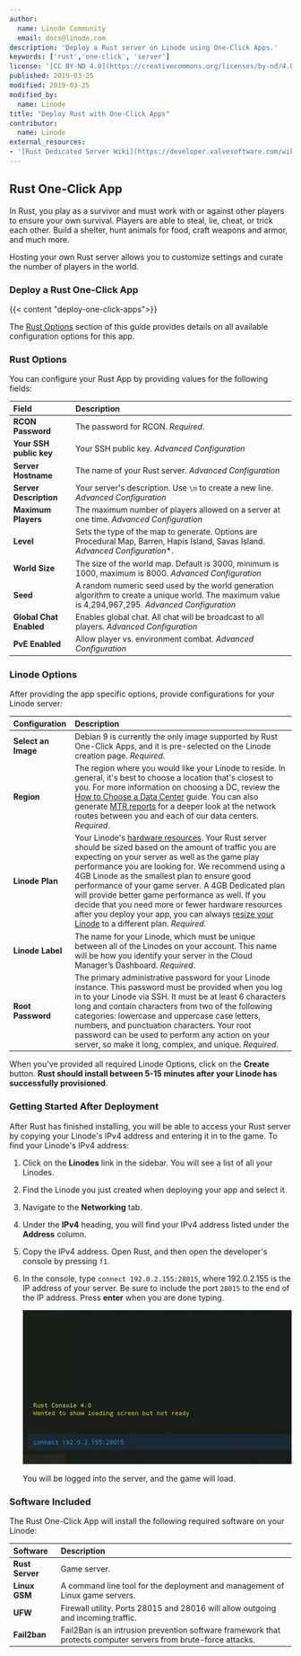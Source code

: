 ```yaml
---
author:
  name: Linode Community
  email: docs@linode.com
description: 'Deploy a Rust server on Linode using One-Click Apps.'
keywords: ['rust','one-click', 'server']
license: '[CC BY-ND 4.0](https://creativecommons.org/licenses/by-nd/4.0)'
published: 2019-03-25
modified: 2019-03-25
modified_by:
  name: Linode
title: "Deploy Rust with One-Click Apps"
contributor:
  name: Linode
external_resources:
- '[Rust Dedicated Server Wiki](https://developer.valvesoftware.com/wiki/Rust_Dedicated_Server)'
---
```


## Rust One-Click App

In Rust, you play as a survivor and must work with or against other players to ensure your own survival. Players are able to steal, lie, cheat, or trick each other. Build a shelter, hunt animals for food, craft weapons and armor, and much more.

Hosting your own Rust server allows you to customize settings and curate the number of players in the world.

### Deploy a Rust One-Click App

{{< content "deploy-one-click-apps">}}

The [Rust Options](#rust-options) section of this guide provides details on all available configuration options for this app.

### Rust Options

You can configure your Rust App by providing values for the following fields:

| **Field** | **Description** |
|:--------------|:------------|
| **RCON Password** | The password for RCON. *Required*. |
| **Your SSH public key** | Your SSH public key. *Advanced Configuration* |
| **Server Hostname** | The name of your Rust server. *Advanced Configuration* |
| **Server Description** | Your server's description. Use `\n` to create a new line. *Advanced Configuration* |
| **Maximum Players** | The maximum number of players allowed on a server at one time. *Advanced Configuration* |
| **Level** | Sets the type of the map to generate. Options are Procedural Map, Barren, Hapis Island, Savas Island. *Advanced Configuration**.
| **World Size** | The size of the world map. Default is 3000, minimum is 1000, maximum is 8000. *Advanced Configuration* |
| **Seed** | A random numeric seed used by the world generation algorithm to create a unique world. The maximum value is 4,294,967,295. *Advanced Configuration* |
| **Global Chat Enabled** | Enables global chat. All chat will be broadcast to all players. *Advanced Configuration* |
| **PvE Enabled** | Allow player vs. environment combat. *Advanced Configuration* |

### Linode Options

After providing the app specific options, provide configurations for your Linode server:

| **Configuration** | **Description** |
|:--------------|:------------|
| **Select an Image** | Debian 9 is currently the only image supported by Rust One-Click Apps, and it is pre-selected on the Linode creation page. *Required*. |
| **Region** | The region where you would like your Linode to reside. In general, it's best to choose a location that's closest to you. For more information on choosing a DC, review the [How to Choose a Data Center](/docs/platform/how-to-choose-a-data-center) guide. You can also generate [MTR reports](/docs/networking/diagnostics/diagnosing-network-issues-with-mtr/) for a deeper look at the network routes between you and each of our data centers. *Required*. |
| **Linode Plan** | Your Linode's [hardware resources](/docs/platform/how-to-choose-a-linode-plan/#hardware-resource-definitions). Your Rust server should be sized based on the amount of traffic you are expecting on your server as well as the game play performance you are looking for. We recommend using a 4GB Linode as the smallest plan to ensure good performance of your game server. A 4GB Dedicated plan will provide better game performance as well. If you decide that you need more or fewer hardware resources after you deploy your app, you can always [resize your Linode](/docs/platform/disk-images/resizing-a-linode/) to a different plan. *Required*. |
| **Linode Label** | The name for your Linode, which must be unique between all of the Linodes on your account. This name will be how you identify your server in the Cloud Manager’s Dashboard. *Required*. |
| **Root Password** | The primary administrative password for your Linode instance. This password must be provided when you log in to your Linode via SSH. It must be at least 6 characters long and contain characters from two of the following categories: lowercase and uppercase case letters, numbers, and punctuation characters. Your root password can be used to perform any action on your server, so make it long, complex, and unique. *Required*. |

When you've provided all required Linode Options, click on the **Create** button. **Rust should install between 5-15 minutes after your Linode has successfully provisioned**.

### Getting Started After Deployment

After Rust has finished installing, you will be able to access your Rust server by copying your Linode's IPv4 address and entering it in to the game. To find your Linode's IPv4 address:

1. Click on the **Linodes** link in the sidebar. You will see a list of all your Linodes.

2. Find the Linode you just created when deploying your app and select it.

3. Navigate to the **Networking** tab.

4. Under the **IPv4** heading, you will find your IPv4 address listed under the **Address** column.

5. Copy the IPv4 address. Open Rust, and then open the developer's console by pressing `f1`.

6. In the console, type `connect 192.0.2.155:28015`, where 192.0.2.155 is the IP address of your server. Be sure to include the port `28015` to the end of the IP address. Press **enter** when you are done typing.

    ![Rust developer's console log in process.](rust-one-click-developers-console.png)

    You will be logged into the server, and the game will load.

### Software Included

The Rust One-Click App will install the following required software on your Linode:

| **Software** | **Description** |
|:--------------|:------------|
| **Rust Server** | Game server. |
| **Linux GSM** | A command line tool for the deployment and management of Linux game servers. |
| **UFW** | Firewall utility. Ports 28015 and 28016 will allow outgoing and incoming traffic. |
| **Fail2ban** | Fail2Ban is an intrusion prevention software framework that protects computer servers from brute-force attacks. |